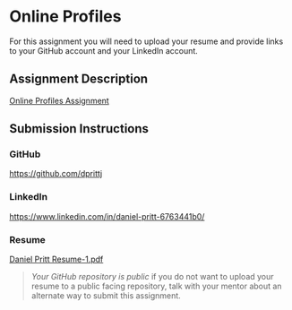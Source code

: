 # Online Profiles
For this assignment you will need to upload your resume and provide links to your GitHub account and your LinkedIn account.

## Assignment Description
[Online Profiles Assignment](https://education.launchcode.org/liftoff/modules/assignments/online-profiles)

## Submission Instructions
 
### GitHub
https://github.com/dprittj
 
### LinkedIn
https://www.linkedin.com/in/daniel-pritt-6763441b0/

### Resume
[Daniel Pritt Resume-1.pdf](https://github.com/dprittj/liftoff-assignments/files/10240948/Daniel.Pritt.Resume-1.pdf)


> *Your GitHub repository is public* if you do not want to upload your resume to a public facing repository, talk with your mentor about an alternate way to submit this assignment.
